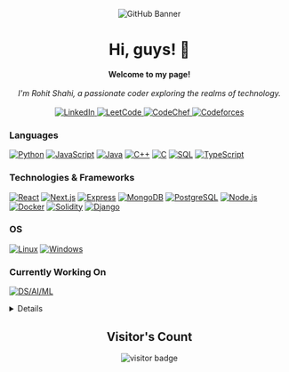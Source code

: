 <p align="center">
  <img src="https://i.redd.it/n8agw6z2smyb1.gif" alt="GitHub Banner" />
</p>

<h1 align="center">Hi, guys! 👋</h1>

<p align="center">
    <b>Welcome to my page!</b><br><br>
   <i>
        I'm Rohit Shahi, a passionate coder exploring the realms of technology.
    </i>
    <br>
    <br>
    <a href="https://www.linkedin.com/in/your-profile/">
        <img src="https://img.shields.io/badge/linkedin-%230077B5.svg?style=for-the-badge&logo=linkedin&logoColor=white" alt="LinkedIn">
    </a>
    <a href="https://leetcode.com/your-leetcode/">
        <img src="https://img.shields.io/badge/LeetCode-000000?style=for-the-badge&logo=LeetCode&logoColor=#d16c06" alt="LeetCode">
    </a>
    <a href="https://www.codechef.com/users/your-codechef">
        <img src="https://img.shields.io/badge/CodeChef-%23964B00.svg?style=for-the-badge&logo=CodeChef&logoColor=white" alt="CodeChef">
    </a>
    <a href="https://codeforces.com/profile/your-codeforces">
        <img src="https://img.shields.io/badge/Codeforces-445f9d?style=for-the-badge&logo=Codeforces&logoColor=white" alt="Codeforces">
    </a>
</p>

### Languages
[![Python](https://img.shields.io/badge/python-black?style=for-the-badge&logo=python)](https://github.com/rohiit257)
[![JavaScript](https://img.shields.io/badge/javascript-black?style=for-the-badge&logo=javascript)](https://github.com/rohiit257)
[![Java](https://img.shields.io/badge/java-black?style=for-the-badge&logo=openjdk)](https://github.com/rohiit257)
[![C++](https://img.shields.io/badge/c++-black?style=for-the-badge&logo=cplusplus)](https://github.com/rohiit257)
[![C](https://img.shields.io/badge/c-black?style=for-the-badge&logo=c)](https://github.com/rohiit257)
[![SQL](https://img.shields.io/badge/sql-black?style=for-the-badge&logo=mysql)](https://github.com/rohiit257)
[![TypeScript](https://img.shields.io/badge/typescript-black?style=for-the-badge&logo=typescript)](https://github.com/rohiit257)

### Technologies & Frameworks
[![React](https://img.shields.io/badge/React-black?style=for-the-badge&logo=react)](https://github.com/rohiit257)
[![Next.js](https://img.shields.io/badge/Next.js-black?style=for-the-badge&logo=next.js)](https://github.com/rohiit257)
[![Express](https://img.shields.io/badge/Express-black?style=for-the-badge&logo=express)](https://github.com/rohiit257)
[![MongoDB](https://img.shields.io/badge/MongoDB-black?style=for-the-badge&logo=mongodb)](https://github.com/rohiit257)
[![PostgreSQL](https://img.shields.io/badge/PostgreSQL-black?style=for-the-badge&logo=postgresql)](https://github.com/rohiit257)
[![Node.js](https://img.shields.io/badge/Node.js-black?style=for-the-badge&logo=node.js)](https://github.com/rohiit257)
[![Docker](https://img.shields.io/badge/Docker-black?style=for-the-badge&logo=docker)](https://github.com/rohiit257)
[![Solidity](https://img.shields.io/badge/Solidity-%23000000.svg?style=for-the-badge&logo=solidity&logoColor=white)](https://github.com/rohiit257)
[![Django](https://img.shields.io/badge/Django-black?style=for-the-badge&logo=django)](https://github.com/rohiit257)

### OS
[![Linux](https://img.shields.io/badge/linux-black?style=for-the-badge&logo=Linux)](https://github.com/rohiit257)
[![Windows](https://img.shields.io/badge/Windows-black?style=for-the-badge&logo=Windows)](https://github.com/rohiit257)

### Currently Working On
[![DS/AI/ML](https://img.shields.io/badge/DS%2FAI%2FML-black?style=for-the-badge&logo=tensorflow)](https://www.tensorflow.org/)

<details>
<p align="center">
  <a href="https://github.com/rohiit257">
    <img src="http://github-profile-summary-cards.vercel.app/api/cards/profile-details?username=rohiit257&theme=transparent" />
  </a>
  <a href="https://github.com/rohiit257">
    <img src="https://github-readme-streak-stats.herokuapp.com/?user=rohiit257&hide_border=true&card_width=338&theme=transparent" />
  </a>
  <a href="https://github.com/rohiit257">
    <img src="http://github-profile-summary-cards.vercel.app/api/cards/stats?username=rohiit257&theme=transparent" />
  </a>
</details>

<h2 align="center"><b>Visitor's Count</b></h2>
<p align="center"><img src="https://profile-counter.glitch.me/rohiit257/count.svg" alt="visitor badge"/></p>